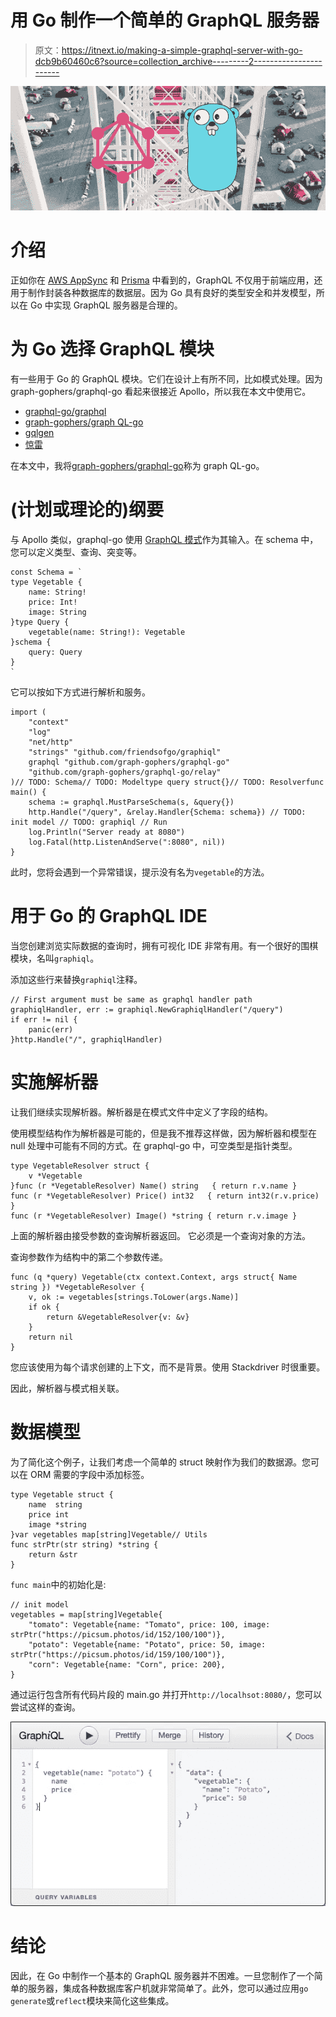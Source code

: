 # 用 Go 制作一个简单的 GraphQL 服务器

> 原文：<https://itnext.io/making-a-simple-graphql-server-with-go-dcb9b60460c6?source=collection_archive---------2----------------------->

![](img/e6a0e33cf1f7d513e80dbb2d0f957afd.png)

# 介绍

正如你在 [AWS AppSync](https://aws.amazon.com/appsync/) 和 [Prisma](https://www.prisma.io/) 中看到的，GraphQL 不仅用于前端应用，还用于制作封装各种数据库的数据层。因为 Go 具有良好的类型安全和并发模型，所以在 Go 中实现 GraphQL 服务器是合理的。

# 为 Go 选择 GraphQL 模块

有一些用于 Go 的 GraphQL 模块。它们在设计上有所不同，比如模式处理。因为 graph-gophers/graphql-go 看起来很接近 Apollo，所以我在本文中使用它。

*   [graphql-go/graphql](https://github.com/graphql-go/graphql)
*   [graph-gophers/graph QL-go](https://github.com/graph-gophers/graphql-go)
*   [gqlgen](https://gqlgen.com/)
*   [惊雷](https://github.com/samsarahq/thunder)

在本文中，我将[graph-gophers/graphql-go](https://github.com/graph-gophers/graphql-go)称为 graph QL-go。

# (计划或理论的)纲要

与 Apollo 类似，graphql-go 使用 [GraphQL 模式](https://graphql.github.io/graphql-spec/June2018/)作为其输入。在 schema 中，您可以定义类型、查询、突变等。

```
const Schema = `
type Vegetable {
    name: String!
    price: Int!
    image: String
}type Query {
    vegetable(name: String!): Vegetable
}schema {
    query: Query
}
`
```

它可以按如下方式进行解析和服务。

```
import (
    "context"
    "log"
    "net/http"
    "strings" "github.com/friendsofgo/graphiql"
    graphql "github.com/graph-gophers/graphql-go"
    "github.com/graph-gophers/graphql-go/relay"
)// TODO: Schema// TODO: Modeltype query struct{}// TODO: Resolverfunc main() {
    schema := graphql.MustParseSchema(s, &query{})
    http.Handle("/query", &relay.Handler{Schema: schema}) // TODO: init model // TODO: graphiql // Run
    log.Println("Server ready at 8080")
    log.Fatal(http.ListenAndServe(":8080", nil))
}
```

此时，您将会遇到一个异常错误，提示没有名为`vegetable`的方法。

# 用于 Go 的 GraphQL IDE

当您创建浏览实际数据的查询时，拥有可视化 IDE 非常有用。有一个很好的围棋模块，名叫`graphiql`。

添加这些行来替换`graphiql`注释。

```
// First argument must be same as graphql handler path
graphiqlHandler, err := graphiql.NewGraphiqlHandler("/query")
if err != nil {
    panic(err)
}http.Handle("/", graphiqlHandler)
```

# 实施解析器

让我们继续实现解析器。解析器是在模式文件中定义了字段的结构。

使用模型结构作为解析器是可能的，但是我不推荐这样做，因为解析器和模型在 null 处理中可能有不同的方式。在 graphql-go 中，可空类型是指针类型。

```
type VegetableResolver struct {
    v *Vegetable
}func (r *VegetableResolver) Name() string   { return r.v.name }
func (r *VegetableResolver) Price() int32   { return int32(r.v.price) }
func (r *VegetableResolver) Image() *string { return r.v.image }
```

上面的解析器由接受参数的查询解析器返回。
它必须是一个查询对象的方法。

查询参数作为结构中的第二个参数传递。

```
func (q *query) Vegetable(ctx context.Context, args struct{ Name string }) *VegetableResolver {
    v, ok := vegetables[strings.ToLower(args.Name)]
    if ok {
        return &VegetableResolver{v: &v}
    }
    return nil
}
```

您应该使用为每个请求创建的上下文，而不是背景。使用 Stackdriver 时很重要。

因此，解析器与模式相关联。

# 数据模型

为了简化这个例子，让我们考虑一个简单的 struct 映射作为我们的数据源。您可以在 ORM 需要的字段中添加标签。

```
type Vegetable struct {
    name  string
    price int
    image *string
}var vegetables map[string]Vegetable// Utils
func strPtr(str string) *string {
    return &str
}
```

`func main`中的初始化是:

```
// init model
vegetables = map[string]Vegetable{
    "tomato": Vegetable{name: "Tomato", price: 100, image: strPtr("https://picsum.photos/id/152/100/100")},
    "potato": Vegetable{name: "Potato", price: 50, image: strPtr("https://picsum.photos/id/159/100/100")},
    "corn": Vegetable{name: "Corn", price: 200},
}
```

通过运行包含所有代码片段的 main.go 并打开`http://localhsot:8080/`，您可以尝试这样的查询。

![](img/780e8c6cccd179bb909a40706aedb371.png)

# 结论

因此，在 Go 中制作一个基本的 GraphQL 服务器并不困难。一旦您制作了一个简单的服务器，集成各种数据库客户机就非常简单了。此外，您可以通过应用`go generate`或`reflect`模块来简化这些集成。